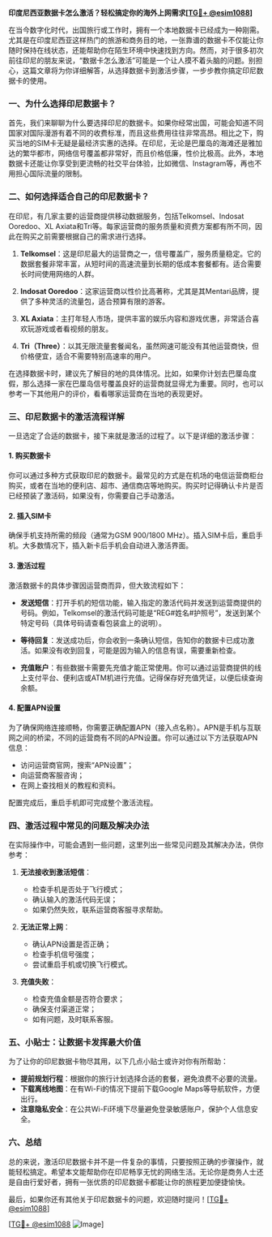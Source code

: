 **印度尼西亚数据卡怎么激活？轻松搞定你的海外上网需求[[TG💪+ @esim1088](https://t.me/s/esim1088)]**

在当今数字化时代，出国旅行或工作时，拥有一个本地数据卡已经成为一种刚需。尤其是在印度尼西亚这样热门的旅游和商务目的地，一张靠谱的数据卡不仅能让你随时保持在线状态，还能帮助你在陌生环境中快速找到方向。然而，对于很多初次前往印尼的朋友来说，“数据卡怎么激活”可能是一个让人摸不着头脑的问题。别担心，这篇文章将为你详细解答，从选择数据卡到激活步骤，一步步教你搞定印尼数据卡的使用。

### 一、为什么选择印尼数据卡？

首先，我们来聊聊为什么要选择印尼的数据卡。如果你经常出国，可能会知道不同国家对国际漫游有着不同的收费标准，而且这些费用往往非常高昂。相比之下，购买当地的SIM卡无疑是最经济实惠的选择。在印尼，无论是巴厘岛的海滩还是雅加达的繁华都市，网络信号覆盖都非常好，而且价格低廉，性价比极高。此外，本地数据卡还能让你享受到更流畅的社交平台体验，比如微信、Instagram等，再也不用担心国际流量的限制。

### 二、如何选择适合自己的印尼数据卡？

在印尼，有几家主要的运营商提供移动数据服务，包括Telkomsel、Indosat Ooredoo、XL Axiata和Tri等。每家运营商的服务质量和资费方案都有所不同，因此在购买之前需要根据自己的需求进行选择。

1. **Telkomsel**：这是印尼最大的运营商之一，信号覆盖广，服务质量稳定。它的数据套餐非常丰富，从短时间的高速流量到长期的低成本套餐都有。适合需要长时间使用网络的人群。
   
2. **Indosat Ooredoo**：这家运营商以性价比高著称，尤其是其Mentari品牌，提供了多种灵活的流量包，适合预算有限的游客。

3. **XL Axiata**：主打年轻人市场，提供丰富的娱乐内容和游戏优惠，非常适合喜欢玩游戏或者看视频的朋友。

4. **Tri（Three）**：以其无限流量套餐闻名，虽然网速可能没有其他运营商快，但价格便宜，适合不需要特别高速率的用户。

在选择数据卡时，建议先了解目的地的具体情况。比如，如果你计划去巴厘岛度假，那么选择一家在巴厘岛信号覆盖良好的运营商就显得尤为重要。同时，也可以参考一下其他用户的评价，看看哪家运营商在当地的表现更好。

### 三、印尼数据卡的激活流程详解

一旦选定了合适的数据卡，接下来就是激活的过程了。以下是详细的激活步骤：

#### 1. 购买数据卡

你可以通过多种方式获取印尼的数据卡。最常见的方式是在机场的电信运营商柜台购买，或者在当地的便利店、超市、通信商店等地购买。购买时记得确认卡片是否已经预装了激活码，如果没有，你需要自己手动激活。

#### 2. 插入SIM卡

确保手机支持所需的频段（通常为GSM 900/1800 MHz）。插入SIM卡后，重启手机。大多数情况下，插入新卡后手机会自动进入激活界面。

#### 3. 激活过程

激活数据卡的具体步骤因运营商而异，但大致流程如下：

- **发送短信**：打开手机的短信功能，输入指定的激活代码并发送到运营商提供的号码。例如，Telkomsel的激活代码可能是“REG#姓名#护照号”，发送到某个特定号码（具体号码请查看包装盒上的说明）。
  
- **等待回复**：发送成功后，你会收到一条确认短信，告知你的数据卡已成功激活。如果没有收到回复，可能是因为输入的信息有误，需要重新检查。

- **充值账户**：有些数据卡需要先充值才能正常使用。你可以通过运营商提供的线上支付平台、便利店或ATM机进行充值。记得保存好充值凭证，以便后续查询余额。

#### 4. 配置APN设置

为了确保网络连接顺畅，你需要正确配置APN（接入点名称）。APN是手机与互联网之间的桥梁，不同的运营商有不同的APN设置。你可以通过以下方法获取APN信息：

- 访问运营商官网，搜索“APN设置”；
- 向运营商客服咨询；
- 在网上查找相关的教程和资料。

配置完成后，重启手机即可完成整个激活流程。

### 四、激活过程中常见的问题及解决办法

在实际操作中，可能会遇到一些问题，这里列出一些常见问题及其解决办法，供你参考：

1. **无法接收到激活短信**：
   - 检查手机是否处于飞行模式；
   - 确认输入的激活代码无误；
   - 如果仍然失败，联系运营商客服寻求帮助。

2. **无法正常上网**：
   - 确认APN设置是否正确；
   - 检查手机信号强度；
   - 尝试重启手机或切换飞行模式。

3. **充值失败**：
   - 检查充值金额是否符合要求；
   - 确保支付渠道正常；
   - 如有问题，及时联系客服。

### 五、小贴士：让数据卡发挥最大价值

为了让你的印尼数据卡物尽其用，以下几点小贴士或许对你有所帮助：

- **提前规划行程**：根据你的旅行计划选择合适的套餐，避免浪费不必要的流量。
- **下载离线地图**：在有Wi-Fi的情况下提前下载Google Maps等导航软件，方便出行。
- **注意隐私安全**：在公共Wi-Fi环境下尽量避免登录敏感账户，保护个人信息安全。

### 六、总结

总的来说，激活印尼数据卡并不是一件复杂的事情，只要按照正确的步骤操作，就能轻松搞定。希望本文能帮助你在印尼畅享无忧的网络生活。无论你是商务人士还是自由行爱好者，拥有一张优质的印尼数据卡都能让你的旅程更加便捷愉快。

最后，如果你还有其他关于印尼数据卡的问题，欢迎随时提问！[[TG💪+ @esim1088](https://t.me/s/esim1088)] 

[[TG💪+ @esim1088](https://t.me/s/esim1088) ![Image](https://i.postimg.cc/4NQfJmqS/Snipaste-2025-05-13-00-14-12.png)]